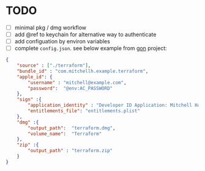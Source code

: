 # TODO

- [ ] minimal pkg / dmg workflow
- [ ] add @ref to keychain for alternative way to authenticate
- [ ] add configuation by environ variables
- [ ] complete `config.json`. see below example from [gon](https://github.com/mitchellh/gon) project:

```json
{
    "source" : ["./terraform"],
    "bundle_id" : "com.mitchellh.example.terraform",
    "apple_id": {
        "username" : "mitchell@example.com",
        "password":  "@env:AC_PASSWORD"
    },
    "sign" :{
        "application_identity" : "Developer ID Application: Mitchell Hashimoto",
        "entitlements_file": "entitlements.plist"
    },
    "dmg" :{
        "output_path":  "terraform.dmg",
        "volume_name":  "Terraform"
    },
    "zip" :{
        "output_path" : "terraform.zip"
    }
}
```
